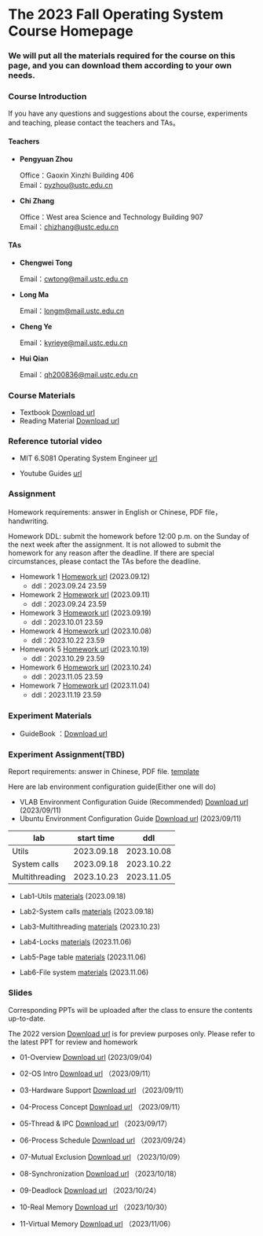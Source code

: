 #      The 2023 Fall Operating System Course Homepage
###    We will put all the materials required for the course on this page, and you can download them according to your own needs.

### Course Introduction

If you have any questions and suggestions about the course, experiments and teaching, please contact the teachers and TAs。

#### Teachers
- **Pengyuan Zhou** 
   
  Office：Gaoxin Xinzhi Building 406  
  Email：pyzhou@ustc.edu.cn

- **Chi Zhang**  
  
  Office：West area Science and Technology Building 907   
  Email：chizhang@ustc.edu.cn

#### TAs
- **Chengwei Tong**  
  
  Email：cwtong@mail.ustc.edu.cn 

- **Long Ma**  
  
  Email：longm@mail.ustc.edu.cn
  
- **Cheng Ye**  
  
  Email：kyrieye@mail.ustc.edu.cn

- **Hui Qian**  
  
  Email：qh200836@mail.ustc.edu.cn



### Course Materials


* Textbook  [Download url](https://rec.ustc.edu.cn/share/23156250-4b28-11ee-8339-d32eb8274c25) 
* Reading Material  [Download url](https://rec.ustc.edu.cn/share/dca93f40-4b28-11ee-830f-a97741ce83d2) 


### Reference tutorial video

- MIT 6.S081 Operating System Engineer [url](https://www.bilibili.com/video/BV1CK411A7zX/?vd_source=35a71823f06e522e331944235dd749f6)

- Youtube Guides [url](https://www.youtube.com/@hhp3)

### Assignment
Homework requirements: answer in English or Chinese, PDF file，handwriting.

Homework DDL: submit the homework before 12:00 p.m. on the Sunday of the next week after the assignment. It is not allowed to submit the homework for any reason after the deadline. If there are special circumstances, please contact the TAs before the deadline.

- Homework 1 [Homework url](https://rec.ustc.edu.cn/share/11e3dc90-515d-11ee-b3b3-c5275b9aeb92) (2023.09.12)
  - ddl：2023.09.24 23.59
- Homework 2 [Homework url](https://rec.ustc.edu.cn/share/34d64a60-5151-11ee-a64c-51fd2f68543e) (2023.09.11)
  - ddl：2023.09.24 23.59
- Homework 3 [Homework url](https://rec.ustc.edu.cn/share/1ea541a0-56e3-11ee-8083-951ee1ef6027) (2023.09.19)
  - ddl：2023.10.01 23.59
- Homework 4 [Homework url](https://rec.ustc.edu.cn/share/f3f769f0-64df-11ee-9e4c-6b357eec43d8) (2023.10.08)
  - ddl：2023.10.22 23.59
- Homework 5 [Homework url](https://rec.ustc.edu.cn/share/c7426220-6e25-11ee-becd-7b15b7c6e851) (2023.10.19)
  - ddl：2023.10.29 23.59
- Homework 6 [Homework url](https://rec.ustc.edu.cn/share/d0b97b10-7236-11ee-866d-83ec6f6a02ec) (2023.10.24)
  - ddl：2023.11.05 23.59
- Homework 7 [Homework url](https://rec.ustc.edu.cn/share/f5deadd0-7ac2-11ee-8231-39b8a8bf9d9a) (2023.11.04)
  - ddl：2023.11.19 23.59

### Experiment Materials
* GuideBook ：[Download url](https://rec.ustc.edu.cn/share/45f38720-4b28-11ee-bc57-458167fe70f2) 




### Experiment Assignment(TBD)

Report requirements: answer in Chinese, PDF file. [template](https://rec.ustc.edu.cn/share/e494f420-5618-11ee-bec8-756d9dbaace5) 

Here are lab environment configuration guide(Either one will do)
- VLAB Environment Configuration Guide (Recommended) [Download url](https://rec.ustc.edu.cn/share/49bbea50-5067-11ee-96fb-7d13902acb1d) (2023/09/11)
- Ubuntu Environment Configuration Guide [Download url](https://rec.ustc.edu.cn/share/e36bf690-5067-11ee-8bfc-bdbcf8d17ac2) (2023/09/11)

| lab            | start time | ddl        |
| -------------- | ---------- | ---------- |
| Utils    | 2023.09.18 | 2023.10.08 |
| System calls    | 2023.09.18 | 2023.10.22 |
| Multithreading    | 2023.10.23 | 2023.11.05 |

- Lab1-Utils [materials](https://rec.ustc.edu.cn/share/287ef490-5618-11ee-ac18-952e64a6481e) (2023.09.18)

- Lab2-System calls [materials](https://rec.ustc.edu.cn/share/623ad4d0-5618-11ee-a214-3fb4bd8684eb) (2023.09.18)
  
- Lab3-Multithreading [materials](https://rec.ustc.edu.cn/share/1beac6a0-71a7-11ee-b482-e3978e7d1399) (2023.10.23)
  
- Lab4-Locks [materials](https://rec.ustc.edu.cn/share/b9a91530-7c98-11ee-84ce-1556c07f85e2) (2023.11.06)
  
- Lab5-Page table [materials](https://rec.ustc.edu.cn/share/cd299c80-7c98-11ee-9d9b-5bf666ee7751) (2023.11.06)
  
- Lab6-File system [materials](https://rec.ustc.edu.cn/share/df0e9cc0-7c98-11ee-b4dc-bb029536a51f) (2023.11.06)




### Slides

Corresponding PPTs will be uploaded after the class to ensure the contents up-to-date.

The 2022 version [Download url](https://rec.ustc.edu.cn/share/26971480-7c99-11ee-bbf9-abe62746b0ba) is for preview purposes only. Please refer to the latest PPT for review and homework
 
- 01-Overview [Download url](https://rec.ustc.edu.cn/share/841569e0-4b28-11ee-ad84-b954ff0de477) (2023/09/04)

- 02-OS Intro [Download url](https://rec.ustc.edu.cn/share/dd57f8c0-50af-11ee-a532-1b2fdaeaf290) （2023/09/11）

- 03-Hardware Support [Download url](https://rec.ustc.edu.cn/share/f637c6f0-50af-11ee-acc2-2f6df62439bf) （2023/09/11）

- 04-Process Concept [Download url](https://rec.ustc.edu.cn/share/74005d60-50b0-11ee-8d89-af03612c4101) （2023/09/11）

- 05-Thread & IPC [Download url](https://rec.ustc.edu.cn/share/b17cd0d0-5567-11ee-af3a-6b9266328fa2) （2023/09/17）

- 06-Process Schedule [Download url](https://rec.ustc.edu.cn/share/fa434a30-5ab9-11ee-9916-b3538fb04005) （2023/09/24）

- 07-Mutual Exclusion [Download url](https://rec.ustc.edu.cn/share/1e836c00-6674-11ee-a52c-772473dfef22) （2023/10/09）

- 08-Synchronization [Download url](https://rec.ustc.edu.cn/share/cf9b3c20-6d73-11ee-9ffe-9b1238a1d5d6) （2023/10/18）

- 09-Deadlock [Download url](https://rec.ustc.edu.cn/share/f6c64e90-7236-11ee-8172-75317dbd6856) （2023/10/24）

- 10-Real Memory [Download url](https://rec.ustc.edu.cn/share/a2a4b920-7713-11ee-89c1-458e046142bc) （2023/10/30）

- 11-Virtual Memory [Download url](https://rec.ustc.edu.cn/share/0dfb8260-7c98-11ee-b83a-49319019a76e) （2023/11/06）
